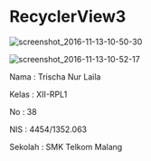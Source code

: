 # RecyclerView3

![screenshot_2016-11-13-10-50-30](https://cloud.githubusercontent.com/assets/22192029/20243613/019e5186-a992-11e6-93bb-c4167eef9906.png)

![screenshot_2016-11-13-10-52-17](https://cloud.githubusercontent.com/assets/22192029/20243617/219b9f98-a992-11e6-8130-2f80cc8e562c.png)



Nama : Trischa Nur Laila

Kelas : XII-RPL1

No : 38

NIS : 4454/1352.063

Sekolah : SMK Telkom Malang
